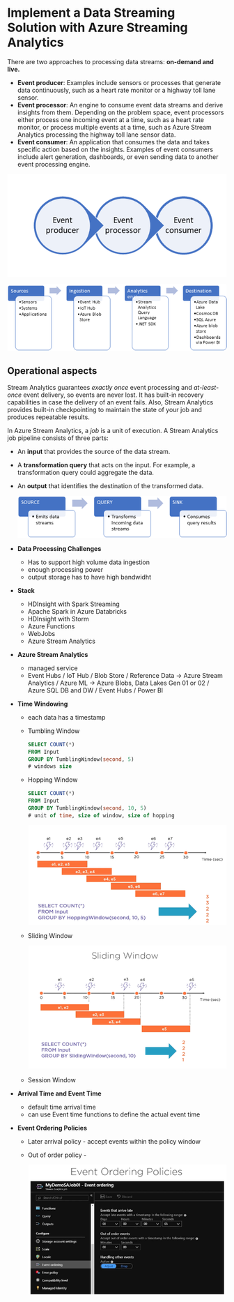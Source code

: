# Implement a Data Streaming Solution with Azure Streaming Analytics

There are two approaches to processing data streams: **on-demand and live.**

- **Event producer**: Examples include sensors or processes that generate data continuously, such as a heart rate monitor or a highway toll lane sensor.
- **Event processor**: An engine to consume event data streams and derive insights from them. Depending on the problem space, event processors either process one incoming event at a time, such as a heart rate monitor, or process multiple events at a time, such as Azure Stream Analytics processing the highway toll lane sensor data.
- **Event consumer**: An application that consumes the data and takes specific action based on the insights. Examples of event consumers include alert generation, dashboards, or even sending data to another event processing engine.

![Implement%20a%20Data%20Streaming%20Solution%20with%20Azure%20Str/3-event-processing-engine.png](Implement%20a%20Data%20Streaming%20Solution%20with%20Azure%20Str/3-event-processing-engine.png)

![Implement%20a%20Data%20Streaming%20Solution%20with%20Azure%20Str/4-stream-analytics-components.png](Implement%20a%20Data%20Streaming%20Solution%20with%20Azure%20Str/4-stream-analytics-components.png)

## **Operational aspects**

Stream Analytics guarantees *exactly once* event processing and *at-least-once* event delivery, so events are never lost. It has built-in recovery capabilities in case the delivery of an event fails. Also, Stream Analytics provides built-in checkpointing to maintain the state of your job and produces repeatable results.

In Azure Stream Analytics, a *job* is a unit of execution. A Stream Analytics job pipeline consists of three parts:

- An **input** that provides the source of the data stream.
- A **transformation query** that acts on the input. For example, a transformation query could aggregate the data.
- An **output** that identifies the destination of the transformed data.

    ![Implement%20a%20Data%20Streaming%20Solution%20with%20Azure%20Str/2-stream-analytics-pipeline.png](Implement%20a%20Data%20Streaming%20Solution%20with%20Azure%20Str/2-stream-analytics-pipeline.png)

- **Data Processing Challenges**
    - Has to support high volume data ingestion
    - enough processing power
    - output storage has to have high bandwidht
- **Stack**
    - HDInsight with Spark Streaming
    - Apache Spark in Azure Databricks
    - HDInsight with Storm
    - Azure Functions
    - WebJobs
    - Azure Stream Analytics
- **Azure Stream Analytics**
    - managed service
    - Event Hubs / IoT Hub / Blob Store / Reference Data  → Azure Stream Analytics /  Azure ML → Azure Blobs, Data Lakes Gen 01 or 02 / Azure SQL DB and DW / Event Hubs / Power BI

- **Time Windowing**
    - each data has a timestamp
    - Tumbling Window

        ```sql
        SELECT COUNT(*)
        FROM Input
        GROUP BY TumblingWindow(second, 5)
        # windows size
        ```

    - Hopping Window

        ```sql
        SELECT COUNT(*)
        FROM Input
        GROUP BY TumblingWindow(second, 10, 5)
        # unit of time, size of window, size of hopping
        ```

        ![Implement%20a%20Data%20Streaming%20Solution%20with%20Azure%20Str/Screen_Shot_2020-03-30_at_7.29.44_PM.png](Implement%20a%20Data%20Streaming%20Solution%20with%20Azure%20Str/Screen_Shot_2020-03-30_at_7.29.44_PM.png)

    - Sliding Window

        ![Implement%20a%20Data%20Streaming%20Solution%20with%20Azure%20Str/Screen_Shot_2020-03-30_at_7.31.09_PM.png](Implement%20a%20Data%20Streaming%20Solution%20with%20Azure%20Str/Screen_Shot_2020-03-30_at_7.31.09_PM.png)

    - Session Window

        []()

- **Arrival Time and Event Time**
    - default time arrival time
    - can use Event time functions to define the actual event time
- **Event Ordering Policies**
    - Later arrival policy - accept events within the policy window
    - Out of order policy -

        ![Implement%20a%20Data%20Streaming%20Solution%20with%20Azure%20Str/Screen_Shot_2020-03-30_at_8.00.12_PM.png](Implement%20a%20Data%20Streaming%20Solution%20with%20Azure%20Str/Screen_Shot_2020-03-30_at_8.00.12_PM.png)